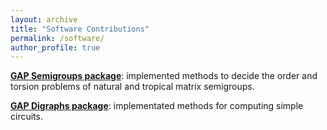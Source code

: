 ```yaml
---
layout: archive
title: "Software Contributions"
permalink: /software/
author_profile: true
---
```


[**GAP Semigroups package**](http://www.gap-system.org/Packages/semigroups.html): implemented methods to decide the order and torsion problems of natural and tropical matrix semigroups.  

[**GAP Digraphs package**](http://www.gap-system.org/Packages/digraphs.html): implementated methods for computing simple circuits.
